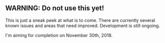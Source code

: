 ## WARNING: Do not use this yet!

This is just a sneak peek at what is to come.  There are currently several known issues and areas that need improved.  Development is still ongoing.

I'm aiming for completion on November 30th, 2018.
